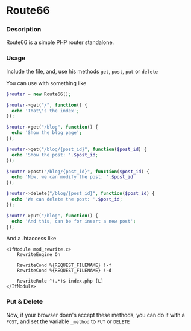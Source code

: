 # Route66

### Description
Route66 is a simple PHP router standalone.

### Usage
Include the file, and, use his methods ```get```, ```post```, ```put``` or ```delete```

You can use with something like

````php
$router = new Route66();

$router->get("/", function() {
  echo 'That\'s the index';
});

$router->get("/blog", function() {
  echo 'Show the blog page';
});

$router->get("/blog/{post_id}", function($post_id) {
  echo 'Show the post: '.$post_id;
});

$router->post("/blog/{post_id}", function($post_id) {
  echo 'Now, we can modify the post: '.$post_id
});

$router->delete("/blog/{post_id}", function($post_id) {
  echo 'We can delete the post: '.$post_id;
});

$router->put("/blog", function() {
  echo 'And this, can be for insert a new post';
});
````

And a .htaccess like
```
<IfModule mod_rewrite.c>
    RewriteEngine On
   
    RewriteCond %{REQUEST_FILENAME} !-f
    RewriteCond %{REQUEST_FILENAME} !-d

    RewriteRule ^(.*)$ index.php [L]
</IfModule>
```

### Put & Delete

Now, if your browser doen's accept these methods, you can do it with a `POST`, and set the variable `_method` to `PUT` or `DELETE`
